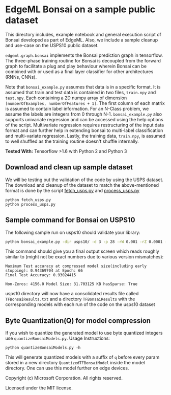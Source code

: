# EdgeML Bonsai on a sample public dataset

This directory includes, example notebook and general execution script of
Bonsai developed as part of EdgeML. Also, we include a sample cleanup and
use-case on the USPS10 public dataset.

`edgeml.graph.bonsai` implements the Bonsai prediction graph in tensorflow.
The three-phase training routine for Bonsai is decoupled from the forward graph
to facilitate a plug and play behaviour wherein Bonsai can be combined with or
used as a final layer classifier for other architectures (RNNs, CNNs).

Note that `bonsai_example.py` assumes that data is in a specific format.  It is
assumed that train and test data is contained in two files, `train.npy` and
`test.npy`. Each containing a 2D numpy array of dimension `[numberOfExamples,
numberOfFeatures + 1]`. The first column of each matrix is assumed to contain
label information.  For an N-Class problem, we assume the labels are integers
from 0 through N-1. `bonsai_example.py` also supports univariate regression 
and can be accessed using the help options of the script. Multivariate regression 
requires restructuring of the input data format and can further help in extending 
bonsai to multi-label classification and multi-variate regression. Lastly, 
the training data, `train.npy`, is assumed to well shuffled 
as the training routine doesn't shuffle internally.

**Tested With:** Tensorflow >1.6 with Python 2 and Python 3

## Download and clean up sample dataset

We will be testing out the validation of the code by using the USPS dataset.
The download and cleanup of the dataset to match the above-mentioned format is
done by the script [fetch_usps.py](fetch_usps.py) and
[process_usps.py](process_usps.py)

```
python fetch_usps.py
python process_usps.py
```

## Sample command for Bonsai on USPS10
The following sample run on usps10 should validate your library:

```bash
python bonsai_example.py -dir usps10/ -d 3 -p 28 -rW 0.001 -rZ 0.0001 -rV 0.001 -rT 0.001 -sZ 0.2 -sW 0.3 -sV 0.3 -sT 0.62 -e 100 -s 1
```
This command should give you a final output screen which reads roughly similar to (might not be exact numbers due to various version mismatches):
```
Maximum Test accuracy at compressed model size(including early stopping): 0.94369704 at Epoch: 66
Final Test Accuracy: 0.93024415

Non-Zeros: 4156.0 Model Size: 31.703125 KB hasSparse: True
```

usps10 directory will now have a consolidated results file called `TFBonsaiResults.txt` and a directory `TFBonsaiResults` with the corresponding models with each run of the code on the usps10 dataset

## Byte Quantization(Q) for model compression
If you wish to quantize the generated model to use byte quantized integers use `quantizeBonsaiModels.py`. Usage Instructions:

```
python quantizeBonsaiModels.py -h
```

This will generate quantized models with a suffix of `q` before every param stored in a new directory `QuantizedTFBonsaiModel` inside the model directory.
One can use this model further on edge devices.


Copyright (c) Microsoft Corporation. All rights reserved. 

Licensed under the MIT license.
